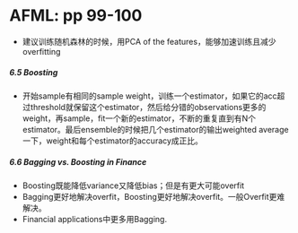 # AFML: pp 99-100

- 建议训练随机森林的时候，用PCA of the features，能够加速训练且减少overfitting

##### 6.5 Boosting

- 开始sample有相同的sample weight，训练一个estimator，如果它的acc超过threshold就保留这个estimator，然后给分错的observations更多的weight，再sample，fit一个新的estimator，不断的重复直到有N个estimator。最后ensemble的时候把几个estimator的输出weighted average一下，weight和每个estimator的accuracy成正比。

##### 6.6 Bagging vs. Boosting in Finance

- Boosting既能降低variance又降低bias；但是有更大可能overfit
- Bagging更好地解决overfit，Boosting更好地解决overfit。一般Overfit更难解决。
- Financial applications中更多用Bagging.
